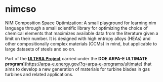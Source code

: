 # nimcso
NIM Composition Space Optimization: A small playground for learning nim language through a small scientific library for optimizing the choice of chemical elements that maximizes available data from the literature given a limit on their number. It is designed with high entropy alloys (HEAs) and other compositionally complex materials (CCMs) in mind, but applicable to large datasets of steels and so on.

Part of the [**ULTERA Project**](https://ultera.org) carried under the **DOE ARPA-E ULTIMATE program**](https://arpa-e.energy.gov/?q=arpa-e-programs/ultimate) that aims to develop a new generation of materials for turbine blades in gas turbines and related applications. 